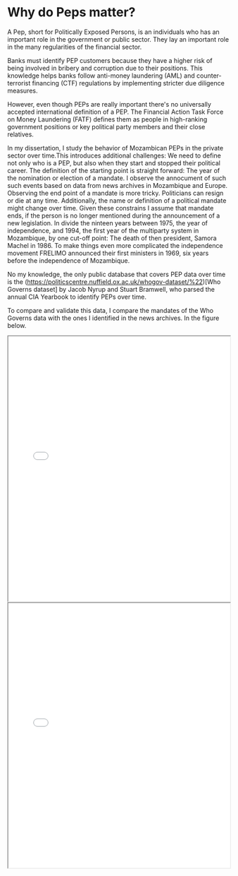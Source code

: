 # Why do Peps matter?

A Pep, short for Politically Exposed Persons, is an individuals who has an important role in the government or public sector. They lay an important role in the many regularities of the financial sector.

Banks must identify PEP customers because they have a higher risk of being involved in bribery and corruption due to their positions. This knowledge helps banks follow anti-money laundering (AML) and counter-terrorist financing (CTF) regulations by implementing stricter due diligence measures.

However, even though PEPs are really important there's no universally accepted international definition of a PEP. The Financial Action Task Force on Money Laundering (FATF) defines them as people in high-ranking government positions or key political party members and their close relatives.

In my dissertation, I study the behavior of Mozambican PEPs in the private sector over time.This introduces additional challenges: We need to define not only who is a PEP, but also when they start and stopped their political career. The definition of the starting point is straight forward: The year of the nomination or election of a mandate. I observe the annocument of such such events based on data from  news archives in Mozambique and Europe. Observing the end point of a mandate is more tricky. Politicians can resign or die at any time. Additionally, the name or definition of a political mandate might change over time. Given these constrains I assume that mandate ends, if the person is no longer mentioned during the announcement of a new legislation. In divide the ninteen years between 1975, the year of independence, and 1994, the first year of the multiparty system in Mozambique, by one  cut-off point: The death of then president, Samora Machel in 1986. To make things even more complicated the independence movement FRELIMO announced their first ministers in 1969, six years before the independence of Mozambique.

No my knowledge, the only public database  that covers PEP data over time is the
(https://politicscentre.nuffield.ox.ac.uk/whogov-dataset/%22)[Who Governs dataset] by Jacob Nyrup and Stuart Bramwell, who parsed the annual CIA Yearbook to identify PEPs over time.

 To compare and validate this data, I compare the mandates of the Who Governs data with the ones I identified in the news archives. In the figure below.

<iframe src="text/peps_time_series.html"width="100%"height="600px">`</iframe>


<iframe src="assets/pep_figures/chord.html"width="100%"height="600px">`</iframe>


